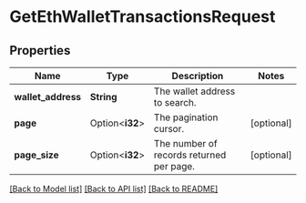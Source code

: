 # GetEthWalletTransactionsRequest

## Properties

Name | Type | Description | Notes
------------ | ------------- | ------------- | -------------
**wallet_address** | **String** | The wallet address to search. | 
**page** | Option<**i32**> | The pagination cursor. | [optional]
**page_size** | Option<**i32**> | The number of records returned per page. | [optional]

[[Back to Model list]](../README.md#documentation-for-models) [[Back to API list]](../README.md#documentation-for-api-endpoints) [[Back to README]](../README.md)


